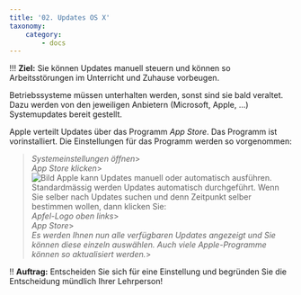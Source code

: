 ```yaml
---
title: '02. Updates OS X'
taxonomy:
    category:
        - docs
---
```


!!! **Ziel:** Sie können Updates manuell steuern und können so Arbeitsstörungen im Unterricht und Zuhause vorbeugen.<br>

Betriebssysteme müssen unterhalten werden, sonst sind sie bald veraltet. Dazu werden von den jeweiligen Anbietern (Microsoft, Apple, ...) Systemupdates bereit gestellt. 

Apple verteilt Updates über das Programm *App Store*. Das Programm ist vorinstalliert. Die Einstellungen für das Programm werden so vorgenommen:<br>
>*Systemeinstellungen öffnen*><br>
>*App Store klicken*><br>
![Bild](http://tacamo.ch/byod/resources/71.jpg)
Apple kann Updates manuell oder automatisch ausführen. Standardmässig werden Updates automatisch durchgeführt. Wenn Sie selber nach Updates suchen und denn Zeitpunkt selber bestimmen wollen, dann klicken Sie:<br>
>*Apfel-Logo oben links*><br>
>*App Store*><br>
>*Es werden Ihnen nun alle verfügbaren Updates angezeigt und Sie können diese einzeln auswählen. Auch viele Apple-Programme können so aktualisiert werden.*><br>

!! **Auftrag:** Entscheiden Sie sich für eine Einstellung und begründen Sie die Entscheidung mündlich Ihrer Lehrperson!


